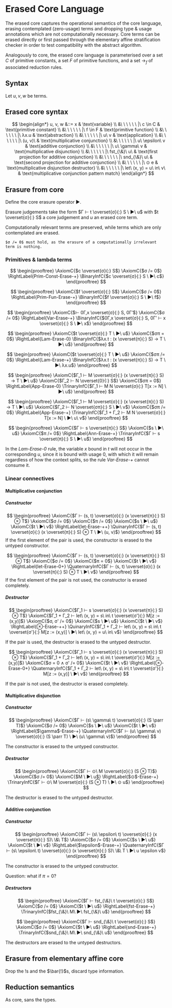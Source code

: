 # Erased Core Language

The erased core captures the operational semantics of the core language, erasing contemplated (zero-usage) terms and dropping type & usage annotations which are not computationally necessary. Core terms can be erased directly or first passed through the elementary affine stratification checker in order to test compatibility with the abstract algorithm.

Analogously to core, the erased core language is parameterised over a set $C$ of primitive constants, a set $F$ of primitive functions, and a set $→_{f}$ of associated reduction rules.

## Syntax

Let $u, v, w$ be terms.

## Erased core syntax
$$
\begin{align*}
u, v, w &::= x & \text{variable} \\
&\ \ \ \ \ \ |\ c \in C & \text{primitive constant} \\
&\ \ \ \ \ \ |\ f \in F & \text{primitive function} \\
&\ \ \ \ \ \ |\ λx.u & \text{abstraction} \\
&\ \ \ \ \ \ |\ u\ v & \text{application} \\
&\ \ \ \ \ \ |\ (u, v)\ & \text{multiplicative conjunction} \\
&\ \ \ \ \ \ |\ u\ \epsilon\ v & \text{additive conjunction} \\
&\ \ \ \ \ \ |\ u\ \gamma\ v & \text{multiplicative disjunction} \\
&\ \ \ \ \ \ |\ fst_{\&}\ u\ & \text{first projection for additive conjunction} \\
&\ \ \ \ \ \ |\ snd_{\&}\ u\ & \text{second projection for additive conjunction} \\
&\ \ \ \ \ \ |\ ⊙ e & \text{multiplicative disjunction destructor} \\
&\ \ \ \ \ \ |\ let\ (x, y) = u\ in\ v\ & \text{multiplicative conjunction pattern match}
\end{align*}
$$

## Erasure from core

Define the core erasure operator $▶$.

Erasure judgements take the form $Γ ⊢ t \overset{σ}{:} S \ ▶\  u$ with $t \overset{σ}{:} S$ a core judgement and $u$ an erased core term.

Computationally relevant terms are preserved, while terms which are only contemplated are erased.

```{note} 
$σ /= 0$ must hold, as the erasure of a computationally irrelevant term is nothing.
```

### Primitives & lambda terms

$$
\begin{prooftree}
\AxiomC{$c \overset{σ}{:} S$}
\AxiomC{$σ /= 0$}
\RightLabel{Prim-Const-Erase-+}
\BinaryInfC{$c \overset{σ}{:} S \ ▶\  c$}
\end{prooftree}
$$

$$
\begin{prooftree}
\AxiomC{$f \overset{σ}{:} S$}
\AxiomC{$σ /= 0$}
\RightLabel{Prim-Fun-Erase-+}
\BinaryInfC{$f \overset{σ}{:} S \ ▶\  f$}
\end{prooftree}
$$

$$
\begin{prooftree}
\AxiomC{$⊢ 0Γ,x \overset{σ}{:} S, 0Γ′$}
\AxiomC{$σ /= 0$}
\RightLabel{Var-Erase-+}
\BinaryInfC{$0Γ,x \overset{σ}{:} S, 0Γ′ ⊢ x \overset{σ}{:} S \ ▶\  x$}
\end{prooftree}
$$

$$
\begin{prooftree}
\AxiomC{$t \overset{σ}{:} T \ ▶\  u$}
\AxiomC{$σπ = 0$}
\RightLabel{Lam-Erase-0}
\BinaryInfC{$λx.t : (x \overset{π}{:} S) → T \ ▶\  u$}
\end{prooftree}
$$

$$
\begin{prooftree}
\AxiomC{$t \overset{σ}{:} T \ ▶\  u$}
\AxiomC{$σπ /= 0$}
\RightLabel{Lam-Erase-+}
\BinaryInfC{$λx.t : (x \overset{π}{:} S) → T \ ▶\  λx.u$}
\end{prooftree}
$$

$$
\begin{prooftree}
\AxiomC{$Γ_1 ⊢ M \overset{σ}{:} (x \overset{π}{:} S) → T \ ▶\  u$}
\AxiomC{$Γ_2 ⊢ N \overset{0}{:} S$}
\AxiomC{$σπ = 0$}
\RightLabel{App-Erase-0}
\TrinaryInfC{$Γ_1 ⊢ M N \overset{σ}{:} T[x := N] \ ▶\  u$}
\end{prooftree}
$$

$$
\begin{prooftree}
\AxiomC{$Γ_1 ⊢ M \overset{σ}{:} (x \overset{π}{:} S) → T \ ▶\  u$}
\AxiomC{$Γ_2 ⊢ N \overset{σπ}{:} S \ ▶\  v$}
\AxiomC{$σπ /= 0$}
\RightLabel{App-Erase-+}
\TrinaryInfC{$Γ_1 + Γ_2 ⊢ M N \overset{σ}{:} T[x := N] \ ▶\  u\ v$}
\end{prooftree}
$$

$$
\begin{prooftree}
\AxiomC{$Γ ⊢ s \overset{π}{:} S$}
\AxiomC{$s \ ▶\ u$}
\AxiomC{$π /= 0$}
\RightLabel{Ann-Erase-+}
\TrinaryInfC{$Γ ⊢ s \overset{π}{:} S \ ▶\ u$}
\end{prooftree}
$$

In the *Lam-Erase-0* rule, the variable $x$ bound in $t$ will not occur in the corresponding $u$, since it is bound with usage $0$, with which it will remain regardless of how the context splits, so the rule *Var-Erase-+* cannot consume it.

### Linear connectives

#### Multiplicative conjunction

##### Constructor

$$
\begin{prooftree}
\AxiomC{$Γ ⊢ (s, t) \overset{σ}{:} (x \overset{π}{:} S) ⊗ T$}
\AxiomC{$σ /= 0$}
\AxiomC{$π /= 0$}
\AxiomC{$s \ ▶\ u$}
\AxiomC{$t \ ▶\ v$}
\RightLabel{let-Erase-++}
\QuinaryInfC{$Γ ⊢ (s, t) \overset{σ}{:} (x \overset{π}{:} S) ⊗ T \ ▶\ (u, v)$}
\end{prooftree}
$$
If the first element of the pair is used, the constructor is erased to the untyped constructor.

$$
\begin{prooftree}
\AxiomC{$Γ ⊢ (s, t) \overset{σ}{:} (x \overset{π}{:} S) ⊗ T$}
\AxiomC{$σ /= 0$}
\AxiomC{$π = 0$}
\AxiomC{$t \ ▶\ v$}
\RightLabel{let-Erase-0+}
\QuaternaryInfC{$Γ ⊢ (s, t) \overset{σ}{:} (x \overset{π}{:} S) ⊗ T \ ▶\ v$}
\end{prooftree}
$$
If the first element of the pair is not used, the constructor is erased completely.

##### Destructor

$$
\begin{prooftree}
\AxiomC{$Γ_1 ⊢ s \overset{σ}{:} (x \overset{π}{:} S) ⊗ T$}
\AxiomC{$Γ_1 + Γ_2 ⊢ let\ (x, y) = s\ in\ t \overset{σ'}{:} M[z := (x,y)]$}
\AxiomC{$σ, σ' /= 0$}
\AxiomC{$s \ ▶\ u$}
\AxiomC{$t \ ▶\ v$}
\RightLabel{⊗-Erase-++}
\QuinaryInfC{$Γ_1 + Γ_2 ⊢ let\ (x, y) = s\ in\ t \overset{σ'}{:} M[z := (x,y)] \ ▶\ let\ (x, y) = u\ in\ v$}
\end{prooftree}
$$

If the pair is used, the destructor is erased to the untyped destructor.

$$
\begin{prooftree}
\AxiomC{$Γ_1 ⊢ s \overset{σ}{:} (x \overset{π}{:} S) ⊗ T$}
\AxiomC{$Γ_1 + Γ_2 ⊢ let\ (x, y) = s\ in\ t \overset{σ'}{:} M[z := (x,y)]$}
\AxiomC{$σ = 0 ∧ σ' /= 0$}
\AxiomC{$t \ ▶\ v$}
\RightLabel{⊗-Erase-0+}
\QuaternaryInfC{$Γ_1 + Γ_2 ⊢ let\ (x, y) = s\ in\ t \overset{σ'}{:} M[z := (x,y)] \ ▶\ v$}
\end{prooftree}
$$

If the pair is not used, the destructor is erased completely.

#### Multiplicative disjunction

##### Constructor

$$
\begin{prooftree}
\AxiomC{$Γ ⊢ (s\ \gamma\ t) \overset{σ}{:} (S \parr T)$}
\AxiomC{$σ /= 0$}
\AxiomC{$s \ ▶\ u$}
\AxiomC{$t \ ▶\ v$}
\RightLabel{$\gamma$-Erase-+}
\QuaternaryInfC{$Γ ⊢ (u\ \gamma\ v) \overset{σ}{:} (S \parr T) \ ▶\ (u\ \gamma\ v)$}
\end{prooftree}
$$

The constructor is erased to the untyped constructor.

##### Destructor

$$
\begin{prooftree}
\AxiomC{$Γ ⊢ ⊙\ M \overset{σ}{:} (S ⊗ T)$}
\AxiomC{$σ /= 0$}
\AxiomC{$M \ ▶\ u$}
\RightLabel{$⊙$-Erase-+}
\TrinaryInfC{$Γ ⊢ ⊙\ M \overset{σ}{:} (S ⊗ T) \ ▶\ ⊙ u$}
\end{prooftree}
$$

The destructor is erased to the untyped destructor.

#### Additive conjunction

##### Constructor

$$
\begin{prooftree}
\AxiomC{$Γ ⊢ (s\ \epsilon\ t) \overset{σ}{:} (x \overset{π}{:} S)\ \&\ T$}
\AxiomC{$σ /= 0$}
\AxiomC{$s \ ▶\ u$}
\AxiomC{$t \ ▶\ v$}
\RightLabel{$\epsilon$-Erase-+}
\QuaternaryInfC{$Γ ⊢ (s\ \epsilon\ t) \overset{σ}{:} (x \overset{π}{:} S)\ \&\ T \ ▶\ u \epsilon v$}
\end{prooftree}
$$

The constructor is erased to the untyped constructor.

Question: what if $π = 0$?

##### Destructors

$$
\begin{prooftree}
\AxiomC{$Γ ⊢ fst_{\&}\ t \overset{σ}{:} S$}
\AxiomC{$σ /= 0$}
\AxiomC{$t \ ▶\ u$}
\RightLabel{fst-Erase-+}
\TrinaryInfC{$fst_{\&}\ M\ ▶\ fst_{\&}\ u$}
\end{prooftree}
$$

$$
\begin{prooftree}
\AxiomC{$Γ ⊢ snd_{\&}\ t \overset{σ}{:} S$}
\AxiomC{$σ /= 0$}
\AxiomC{$t \ ▶\ u$}
\RightLabel{snd-Erase-+}
\TrinaryInfC{$snd_{\&}\ M\ ▶\ snd_{\&}\ u$}
\end{prooftree}
$$

The destructors are erased to the untyped destructors.

## Erasure from elementary affine core

Drop the $!$s and the $\bar{!}$s, discard type information.

## Reduction semantics

As core, sans the types.
